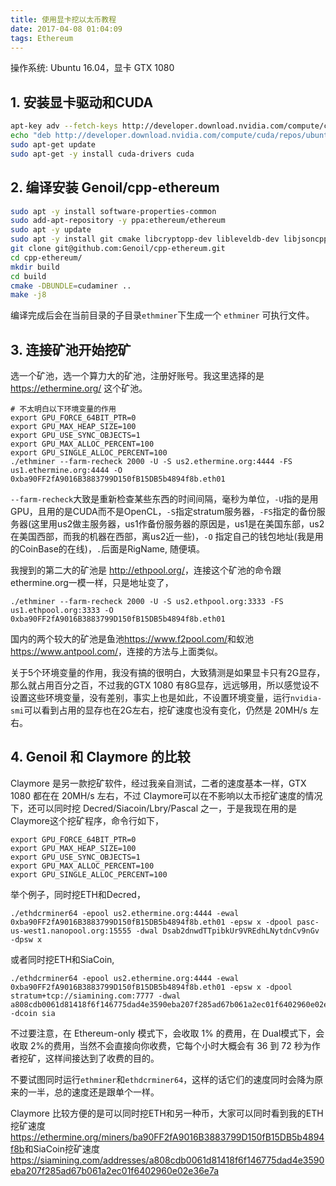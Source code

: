 ```yaml
---
title: 使用显卡挖以太币教程
date: 2017-04-08 01:04:09
tags: Ethereum
---
```

操作系统: Ubuntu 16.04，显卡 GTX 1080

## 1. 安装显卡驱动和CUDA

```bash
apt-key adv --fetch-keys http://developer.download.nvidia.com/compute/cuda/repos/ubuntu1604/x86_64/7fa2af80.pub
echo "deb http://developer.download.nvidia.com/compute/cuda/repos/ubuntu1604/x86_64 /" | sudo tee /etc/apt/sources.list.d/cuda.list
sudo apt-get update
sudo apt-get -y install cuda-drivers cuda
```

## 2. 编译安装 Genoil/cpp-ethereum

```bash
sudo apt -y install software-properties-common
sudo add-apt-repository -y ppa:ethereum/ethereum
sudo apt -y update
sudo apt -y install git cmake libcryptopp-dev libleveldb-dev libjsoncpp-dev libjsonrpccpp-dev libboost-all-dev libgmp-dev libreadline-dev libcurl4-gnutls-dev ocl-icd-libopencl1 opencl-headers mesa-common-dev libmicrohttpd-dev build-essential
git clone git@github.com:Genoil/cpp-ethereum.git
cd cpp-ethereum/
mkdir build
cd build
cmake -DBUNDLE=cudaminer ..
make -j8
```

编译完成后会在当前目录的子目录`ethminer`下生成一个 `ethminer` 可执行文件。

<!-- more -->

## 3. 连接矿池开始挖矿

选一个矿池，选一个算力大的矿池，注册好账号。我这里选择的是 <https://ethermine.org/> 这个矿池。

    # 不太明白以下环境变量的作用
    export GPU_FORCE_64BIT_PTR=0
    export GPU_MAX_HEAP_SIZE=100
    export GPU_USE_SYNC_OBJECTS=1
    export GPU_MAX_ALLOC_PERCENT=100
    export GPU_SINGLE_ALLOC_PERCENT=100
    ./ethminer --farm-recheck 2000 -U -S us2.ethermine.org:4444 -FS us1.ethermine.org:4444 -O 0xba90FF2fA9016B3883799D150fB15DB5b4894f8b.eth01

`--farm-recheck`大致是重新检查某些东西的时间间隔，毫秒为单位，`-U`指的是用GPU，且用的是CUDA而不是OpenCL，`-S`指定stratum服务器，`-FS`指定的备份服务器(这里用us2做主服务器，us1作备份服务器的原因是，us1是在美国东部，us2在美国西部，而我的机器在西部，离us2近一些)，`-O` 指定自己的钱包地址(我是用的CoinBase的在线)，`.`后面是RigName, 随便填。

我搜到的第二大的矿池是 <http://ethpool.org/>，连接这个矿池的命令跟ethermine.org一模一样，只是地址变了，

    ./ethminer --farm-recheck 2000 -U -S us2.ethpool.org:3333 -FS us1.ethpool.org:3333 -O 0xba90FF2fA9016B3883799D150fB15DB5b4894f8b.eth01

国内的两个较大的矿池是鱼池<https://www.f2pool.com/>和蚁池<https://www.antpool.com/>，连接的方法与上面类似。

关于5个环境变量的作用，我没有搞的很明白，大致猜测是如果显卡只有2G显存，那么就占用百分之百，不过我的GTX 1080 有8G显存，远远够用，所以感觉设不设置这些环境变量，没有差别，事实上也是如此，不设置环境变量，运行`nvidia-smi`可以看到占用的显存也在2G左右，挖矿速度也没有变化，仍然是 20MH/s 左右。

## 4. Genoil 和 Claymore 的比较

Claymore 是另一款挖矿软件，经过我亲自测试，二者的速度基本一样，GTX 1080 都在在 20MH/s 左右，不过 Claymore可以在不影响以太币挖矿速度的情况下，还可以同时挖 Decred/Siacoin/Lbry/Pascal 之一，于是我现在用的是 Claymore这个挖矿程序，命令行如下，

    export GPU_FORCE_64BIT_PTR=0
    export GPU_MAX_HEAP_SIZE=100
    export GPU_USE_SYNC_OBJECTS=1
    export GPU_MAX_ALLOC_PERCENT=100
    export GPU_SINGLE_ALLOC_PERCENT=100

举个例子，同时挖ETH和Decred，

    ./ethdcrminer64 -epool us2.ethermine.org:4444 -ewal 0xba90FF2fA9016B3883799D150fB15DB5b4894f8b.eth01 -epsw x -dpool pasc-us-west1.nanopool.org:15555 -dwal Dsab2dnwdTTpibkUr9VREdhLNytdnCv9nGv -dpsw x

或者同时挖ETH和SiaCoin,

    ./ethdcrminer64 -epool us2.ethermine.org:4444 -ewal 0xba90FF2fA9016B3883799D150fB15DB5b4894f8b.eth01 -epsw x -dpool stratum+tcp://siamining.com:7777 -dwal a808cdb0061d81418f6f146775dad4e3590eba207f285ad67b061a2ec01f6402960e02e36e7a.sia01 -dcoin sia

不过要注意，在 Ethereum-only 模式下，会收取 1% 的费用，在 Dual模式下，会收取 2%的费用，当然不会直接向你收费，它每个小时大概会有 36 到 72 秒为作者挖矿，这样间接达到了收费的目的。

不要试图同时运行`ethminer`和`ethdcrminer64`，这样的话它们的速度同时会降为原来的一半，总的速度还是跟单个一样。

Claymore 比较方便的是可以同时挖ETH和另一种币，大家可以同时看到我的ETH挖矿速度<https://ethermine.org/miners/ba90FF2fA9016B3883799D150fB15DB5b4894f8b>和SiaCoin挖矿速度 <https://siamining.com/addresses/a808cdb0061d81418f6f146775dad4e3590eba207f285ad67b061a2ec01f6402960e02e36e7a>
